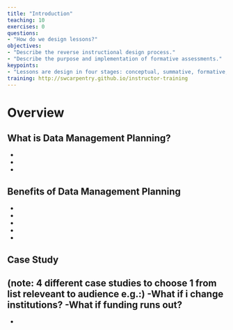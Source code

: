 ```yaml
---
title: "Introduction"
teaching: 10
exercises: 0
questions:
- "How do we design lessons?"
objectives:
- "Describe the reverse instructional design process."
- "Describe the purpose and implementation of formative assessments."
keypoints:
- "Lessons are design in four stages: conceptual, summative, formative, and connective."
training: http://swcarpentry.github.io/instructor-training
---
```


# Overview

## What is Data Management Planning?

-
-
-

## Benefits of Data Management Planning
-
-
-
-
-

## Case Study

(note: 4 different case studies to choose 1 from list releveant to audience e.g.:)
-What if i change institutions?
-What if funding runs out?
-
-



